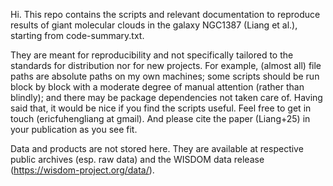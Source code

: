 Hi. This repo contains the scripts and relevant documentation to reproduce results of giant molecular clouds in the galaxy NGC1387 (Liang et al.), starting from code-summary.txt.

They are meant for reproducibility and not specifically tailored to the standards for distribution nor for new projects. For example, (almost all) file paths are absolute paths on my own machines; some scripts should be run block by block with a moderate degree of manual attention (rather than blindly); and there may be package dependencies not taken care of. Having said that, it would be nice if you find the scripts useful. Feel free to get in touch (ericfuhengliang at gmail). And please cite the paper (Liang+25) in your publication as you see fit.

Data and products are not stored here. They are available at respective public archives (esp. raw data) and the WISDOM data release (https://wisdom-project.org/data/).
